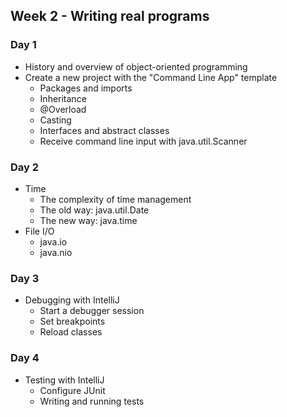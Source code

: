 ## Week 2 - Writing real programs

### Day 1

* History and overview of object-oriented programming
* Create a new project with the "Command Line App" template
  * Packages and imports
  * Inheritance
  * @Overload
  * Casting
  * Interfaces and abstract classes
  * Receive command line input with java.util.Scanner

### Day 2

* Time
  * The complexity of time management
  * The old way: java.util.Date
  * The new way: java.time
* File I/O
  * java.io
  * java.nio

### Day 3

* Debugging with IntelliJ
  * Start a debugger session
  * Set breakpoints
  * Reload classes

### Day 4

* Testing with IntelliJ
  * Configure JUnit
  * Writing and running tests
